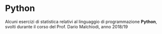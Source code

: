 # Python

Alcuni esercizi di statistica relativi al linguaggio di programmazione **Python**, svolti durante il corso del Prof. Dario Malchiodi, anno 2018/19
